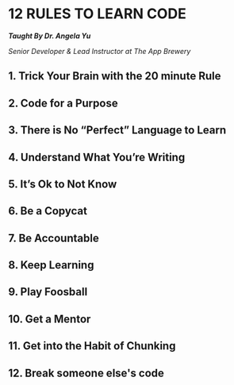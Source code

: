 # 12 RULES TO LEARN CODE

**_Taught By Dr. Angela Yu_**

_Senior Developer & Lead Instructor at The App Brewery_

## 1. Trick Your Brain with the 20 minute Rule

## 2. Code for a Purpose

## 3. There is No “Perfect” Language to Learn

## 4. Understand What You’re Writing

## 5. It’s Ok to Not Know

## 6. Be a Copycat

## 7. Be Accountable

## 8. Keep Learning

## 9. Play Foosball

## 10. Get a Mentor

## 11. Get into the Habit of Chunking

## 12. Break someone else's code
